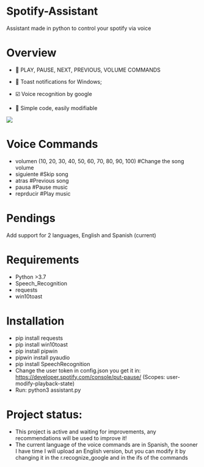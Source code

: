# Spotify-Assistant
 Assistant made in python to control your spotify via voice

# Overview
- 🚀 PLAY, PAUSE, NEXT, PREVIOUS, VOLUME COMMANDS

- 📝 Toast notifications for Windows;

- ☑️ Voice recognition by google

- 🚅 Simple code, easily modifiable

<img src="https://i.imgur.com/dGReORh.gif"> 

# Voice Commands
- volumen (10, 20, 30, 40, 50, 60, 70, 80, 90, 100) #Change the song volume
- siguiente #Skip song
- atras #Previous song
- pausa #Pause music
- reprducir #Play music

# Pendings
Add support for 2 languages, English and Spanish (current)

# Requirements
- Python >3.7
- Speech_Recognition
- requests
- win10toast

# Installation
- pip install requests
- pip install win10toast
- pip install pipwin
- pipwin install pyaudio
- pip install SpeechRecognition
- Change the user token in config.json you get it in: https://developer.spotify.com/console/put-pause/ (Scopes: user-modify-playback-state)
- Run: python3 assistant.py

# Project status:
- This project is active and waiting for improvements, any recommendations will be used to improve it!
- The current language of the voice commands are in Spanish, the sooner I have time I will upload an English version, but you can modify it by changing it in the r.recognize_google and in the ifs of the commands

